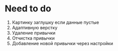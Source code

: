 # Need to do
1. Картинку заглушку если данные пустые 
2. Адаптивную верстку 
3. Удаление привычки
4. Отчистка привычки
5. Добавление новой привычки через настройки